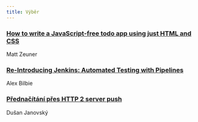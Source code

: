 ```yaml
---
title: Výběr
---
```


### [How to write a JavaScript-free todo app using just HTML and CSS](http://www.mattzeunert.com/2017/10/30/javascript-free-todo-app.html)
Matt Zeuner

### [Re-Introducing Jenkins: Automated Testing with Pipelines](https://www.sitepoint.com/re-introducing-jenkins-automated-testing-with-pipelines/)
Alex Bilbie

### [Přednačítání přes HTTP 2 server push](https://www.jakpsatweb.cz/server/http-2-server-push.html)
Dušan Janovský
